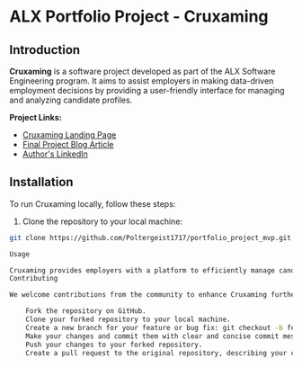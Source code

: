 # ALX Portfolio Project - Cruxaming

## Introduction

**Cruxaming** is a software project developed as part of the ALX Software Engineering program. It aims to assist employers in making data-driven employment decisions by providing a user-friendly interface for managing and analyzing candidate profiles. 

**Project Links:**
- [Cruxaming Landing Page](http://cruxaming.me)
- [Final Project Blog Article](https://www.linkedin.com/pulse/exciting-update-my-software-engineering-journey-olamide-lateef)
- [Author's LinkedIn](https://www.linkedin.com/in/olamide-lateef-0864ab220/)

## Installation

To run Cruxaming locally, follow these steps:

1. Clone the repository to your local machine:

```bash
git clone https://github.com/Poltergeist1717/portfolio_project_mvp.git

Usage

Cruxaming provides employers with a platform to efficiently manage candidate profiles and make informed hiring decisions. You can log in to the software, create candidate profiles, analyze candidate data, and perform various other actions to streamline your hiring process.
Contributing

We welcome contributions from the community to enhance Cruxaming further. If you would like to contribute, please follow these steps:

    Fork the repository on GitHub.
    Clone your forked repository to your local machine.
    Create a new branch for your feature or bug fix: git checkout -b feature-name.
    Make your changes and commit them with clear and concise commit messages.
    Push your changes to your forked repository.
    Create a pull request to the original repository, describing your changes in detail.
